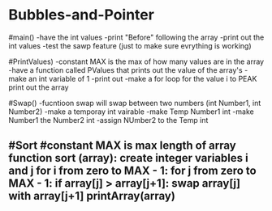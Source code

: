 # Bubbles-and-Pointer

#main() 
-have the int values 
-print "Before" following the array
-print out the int values 
-test the sawp feature (just to make sure evrything is working)

#PrintValues) 
-constant MAX is the max of how many values are in the array
-have a function called PValues that prints out the value of the array's
-make an int variable of 1
-print out
-make a for loop for the value i to PEAK print out the array

#Swap() 
-fucntioon swap will swap between two numbers (int Number1, int Number2)
-make a temporay int vairable
-make Temp Number1 int
-make Number1 the Number2 int
-assign NUmber2 to the Temp int

#Sort
#constant MAX is max length of array
function sort (array):
    create integer variables i and j
    for i from zero to MAX - 1:
        for j from zero to MAX - 1:
            if array[j] > array[j+1]:
                swap array[j] with array[j+1]
                printArray(array)
-

